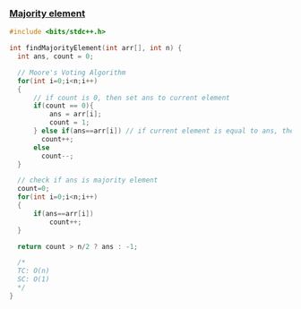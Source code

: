 ### [Majority element](https://www.codingninjas.com/codestudio/problems/day-6-majority-element_8230731?challengeSlug=striver-sde-challenge&leftPanelTab=0)

```cpp
#include <bits/stdc++.h>

int findMajorityElement(int arr[], int n) {
  int ans, count = 0;

  // Moore's Voting Algorithm
  for(int i=0;i<n;i++)
  {
      // if count is 0, then set ans to current element
      if(count == 0){
          ans = arr[i];
          count = 1;
      } else if(ans==arr[i]) // if current element is equal to ans, then increment count
        count++;
      else
        count--;
  }

  // check if ans is majority element
  count=0;
  for(int i=0;i<n;i++)
  {
      if(ans==arr[i])
          count++;
  }

  return count > n/2 ? ans : -1;

  /*
  TC: O(n)
  SC: O(1)
  */
}
```
